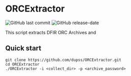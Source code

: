 # ORCExtractor

![GitHub last commit](https://img.shields.io/github/last-commit/dupss/ORCExtractor) ![GitHub release-date](https://img.shields.io/github/release-date/dupss/ORCExtractor)  

This script extracts DFIR ORC Archives and

## Quick start 


```
git clone https://github.com/dupss/ORCExtractor.git
cd ORCExtractor
./ORCExtractor -i <collect_dir> -p <archive_password>
```
